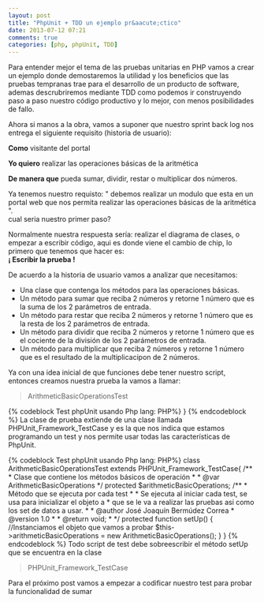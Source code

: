 ```yaml
---
layout: post
title: "PhpUnit + TDD un ejemplo pr&aacute;ctico"
date: 2013-07-12 07:21
comments: true
categories: [php, phpUnit, TDD]
---
```

<p>
Para entender mejor el tema de las pruebas unitarias en PHP vamos a crear un ejemplo donde 
demostaremos la utilidad y los beneficios que las pruebas tempranas trae para el desarrollo de un producto de software, ademas descrubriremos mediante TDD como podemos ir construyendo paso a paso nuestro c&oacute;digo productivo y lo mejor, con menos posibilidades de fallo.</p>
<!-- more -->
<p>Ahora si manos a la obra, vamos a suponer que nuestro sprint back log nos entrega el siguiente requisito (historia de usuario):
</p>
<p>
<strong>Como</strong> visitante del portal<br/> 
</p>
<p>
<strong>Yo quiero</strong> realizar las operaciones b&aacute;sicas de la aritm&eacute;tica<br/> 
</p>
<p>
<strong>De manera que</strong> pueda sumar, dividir, restar o multiplicar dos n&uacute;meros.<br/> 
</p>
Ya tenemos nuestro requisto:
" debemos realizar un modulo que esta en un portal web que nos permita
realizar las operaciones b&aacute;sicas de la aritm&eacute;tica ".<br/>
<span> cual seria nuestro primer paso?</span>
</p>
<p>
Normalmente nuestra respuesta ser&iacute;a: realizar el diagrama de clases, o empezar  a escribir c&oacute;digo, 
aqui es donde viene el cambio de chip, lo primero que tenemos que hacer es:<br/>
<strong> &iexcl; Escribir la prueba !</strong>
</p>
De acuerdo a la historia de usuario vamos a analizar que necesitamos:
<ul>
<li>Una clase que contenga los m&eacute;todos para las operaciones b&aacute;sicas.</li>
<li>Un m&eacute;todo para sumar que reciba 2 n&uacute;meros y retorne 1 n&uacute;mero que es la suma de los 2 par&aacute;metros de entrada.</li>
<li>Un m&eacute;todo para restar que reciba 2 n&uacute;meros y retorne 1 n&uacute;mero que es la resta de los 2 par&aacute;metros de entrada.</li>
<li>Un m&eacute;todo para dividir que reciba 2 n&uacute;meros y retorne 1 n&uacute;mero que es el cociente de la divisi&oacute;n de los 2 par&aacute;metros de entrada.</li>
<li>Un m&eacute;todo para multiplicar que reciba 2 n&uacute;meros y retorne 1 n&uacute;mero que es el resultado de la multiplicacipon de 2 n&uacute;meros.</li>
</ul>
<p>
Ya con una idea inicial de que funciones debe tener nuestro script, entonces creamos nuestra prueba la vamos a llamar: <blockquote>ArithmeticBasicOperationsTest</blockquote>
{% codeblock Test phpUnit usando Php lang: PHP%}
<?php
class ArithmeticBasicOperationsTest extends PHPUnit_Framework_TestCase{
    
}
{% endcodeblock %}
La clase de prueba extiende de una clase llamada PHPUnit_Framework_TestCase y es la que nos indica que estamos programando un test y nos permite usar todas las caracter&iacute;sticas de PhpUnit.
</p>
<p>
{% codeblock Test phpUnit usando Php lang: PHP%}
class ArithmeticBasicOperationsTest extends PHPUnit_Framework_TestCase{
     /**
     * Clase que contiene los m&eacute;todos b&aacute;sicos de operaci&oacute;n
     * 
     * @var ArithmeticBasicOperations 
     */
    protected $arithmeticBasicOperations;
     /**
     * M&eacute;todo que se ejecuta por cada test
     * 
     * Se ejecuta al iniciar cada test, se usa para inicializar el objeto a
     * que se le va a realizar las pruebas asi como los set de datos a usar.
     * 
     * @author  Jos&eacute; Joaqu&iacute;n Berm&uacute;dez Correa <jose.bermudez.correa@gmail.com>
     * @version 1.0
     * 
     * @return void;
     * 
     */
    protected function setUp()
    {
        //Instanciamos el objeto que vamos a probar
        $this->arithmeticBasicOperations = new ArithmeticBasicOperations();
    }
}
{% endcodeblock %}
Todo script de test debe sobreescribir el m&eacute;todo setUp que se encuentra en la clase <blockquote>PHPUnit_Framework_TestCase</blockquote>
</p>
<p>Para el pr&oacute;ximo post vamos a empezar a codificar nuestro test para probar la funcionalidad de sumar</p>